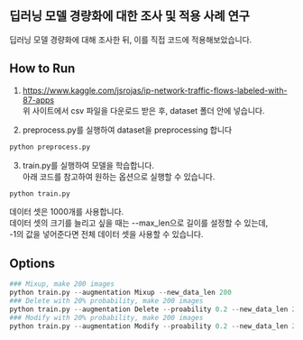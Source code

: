 딥러닝 모델 경량화에 대한 조사 및 적용 사례 연구
------------------------------------------ 
딥러닝 모델 경량화에 대해 조사한 뒤, 이를 직접 코드에 적용해보았습니다.

## How to Run
1. https://www.kaggle.com/jsrojas/ip-network-traffic-flows-labeled-with-87-apps  
위 사이트에서 csv 파일을 다운로드 받은 후, dataset 폴더 안에 넣습니다.  

2. preprocess.py를 실행하여 dataset을 preprocessing 합니다  
``` python
python preprocess.py
```  

3. train.py를 실행하여 모델을 학습합니다.  
아래 코드를 참고하여 원하는 옵션으로 실행할 수 있습니다.  
``` python
python train.py 
```

데이터 셋은 1000개를 사용합니다.  
데이터 셋의 크기를 늘리고 싶을 때는 --max_len으로 길이를 설정할 수 있는데,  
-1의 값을 넣어준다면 전체 데이터 셋을 사용할 수 있습니다.  

## Options  
``` python
### Mixup, make 200 images
python train.py --augmentation Mixup --new_data_len 200
### Delete with 20% probability, make 200 images
python train.py --augmentation Delete --proability 0.2 --new_data_len 200
### Modify with 20% probability, make 200 images
python train.py --augmentation Modify --proability 0.2 --new_data_len 200
```